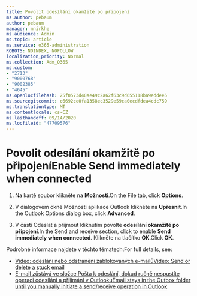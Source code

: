 ```yaml
---
title: Povolit odesílání okamžitě po připojení
ms.author: pebaum
author: pebaum
manager: mnirkhe
ms.audience: Admin
ms.topic: article
ms.service: o365-administration
ROBOTS: NOINDEX, NOFOLLOW
localization_priority: Normal
ms.collection: Adm_O365
ms.custom:
- "2713"
- "9000768"
- "9002385"
- "4645"
ms.openlocfilehash: 25f0573d40ae49c2a62f63c9d655118ba9eddee5
ms.sourcegitcommit: c6692ce0fa1358ec3529e59ca0ecdfdea4cdc759
ms.translationtype: MT
ms.contentlocale: cs-CZ
ms.lasthandoff: 09/14/2020
ms.locfileid: "47709576"
---
```

# <a name="enable-send-immediately-when-connected"></a><span data-ttu-id="a916a-102">Povolit odesílání okamžitě po připojení</span><span class="sxs-lookup"><span data-stu-id="a916a-102">Enable Send immediately when connected</span></span>
 
1. <span data-ttu-id="a916a-103">Na kartě soubor klikněte na **Možnosti**.</span><span class="sxs-lookup"><span data-stu-id="a916a-103">On the File tab, click **Options**.</span></span>

2. <span data-ttu-id="a916a-104">V dialogovém okně Možnosti aplikace Outlook klikněte na **Upřesnit**.</span><span class="sxs-lookup"><span data-stu-id="a916a-104">In the Outlook Options dialog box, click **Advanced**.</span></span>

3. <span data-ttu-id="a916a-105">V části Odeslat a přijmout kliknutím povolte **odesílání okamžitě po připojení**.</span><span class="sxs-lookup"><span data-stu-id="a916a-105">In the Send and receive section, click to enable **Send immediately when connected**.</span></span> <span data-ttu-id="a916a-106">Klikněte na tlačítko **OK**.</span><span class="sxs-lookup"><span data-stu-id="a916a-106">Click **OK**.</span></span>

<span data-ttu-id="a916a-107">Podrobné informace najdete v těchto tématech:</span><span class="sxs-lookup"><span data-stu-id="a916a-107">For full details, see:</span></span>
- [<span data-ttu-id="a916a-108">Video: odeslání nebo odstranění zablokovaných e-mailů</span><span class="sxs-lookup"><span data-stu-id="a916a-108">Video: Send or delete a stuck email</span></span>](https://support.office.com/article/Video-Send-or-delete-an-email-stuck-in-your-outbox-26d5d34a-4e5f-444a-a9e8-44db04a94dec) 
- [<span data-ttu-id="a916a-109">E-mail zůstává ve složce Pošta k odeslání, dokud ručně nespustíte operaci odesílání a přijímání v Outlooku</span><span class="sxs-lookup"><span data-stu-id="a916a-109">Email stays in the Outbox folder until you manually initiate a send/receive operation in Outlook</span></span>](https://support.microsoft.com/help/2797572/email-stays-in-the-outbox-folder-until-you-manually-initiate-a-send-re)
